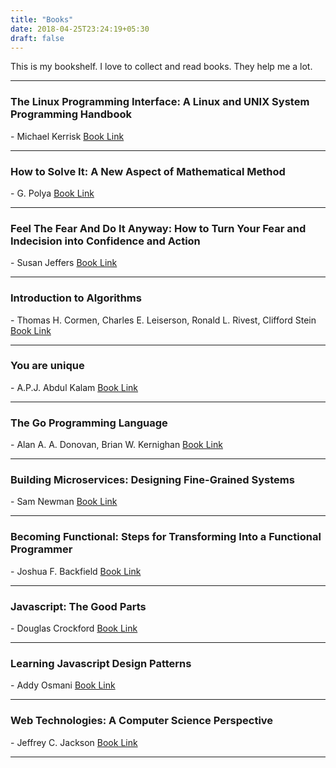 ```yaml
---
title: "Books"
date: 2018-04-25T23:24:19+05:30
draft: false
---
```


This is my bookshelf. I love to collect and read books. They help me a lot.

---

<h3>The Linux Programming Interface: A Linux and UNIX System Programming Handbook</h3>
<span>- Michael Kerrisk</span>
<span><a href="https://www.amazon.in/Linux-Programming-Interface-System-Handbook-ebook/dp/B004OEJMZM?tag&#x3D;googinhydr18418-21">Book Link</a></span>

---

<h3>How to Solve It: A New Aspect of Mathematical Method</h3>
<span>- G. Polya</span>
<span><a href="https://www.amazon.in/How-Solve-Mathematical-Princeton-Science-ebook/dp/B0073X0IOA/ref&#x3D;sr_1_1?s&#x3D;digital-text&amp;ie&#x3D;UTF8&amp;qid&#x3D;1502236286&amp;sr&#x3D;1-1&amp;keywords&#x3D;how+to+solve+it">Book Link</a></span>

---

<h3>Feel The Fear And Do It Anyway: How to Turn Your Fear and Indecision into Confidence and Action</h3>
<span>- Susan Jeffers</span>
<span><a href="https://www.amazon.in/Feel-Fear-Anyway-Indecision-Confidence-ebook/dp/B00PYJ5Y6W?_encoding&#x3D;UTF8&amp;portal-device-attributes&#x3D;desktop&amp;qid&#x3D;1502236154&amp;ref_&#x3D;tmm_kin_swatch_0&amp;sr&#x3D;1-1">Book Link</a></span>

---

<h3>Introduction to Algorithms</h3>
<span>- Thomas H. Cormen, Charles E. Leiserson, Ronald L. Rivest, Clifford Stein</span>
<span><a href="https://www.amazon.in/Introduction-Algorithms-Thomas-H-Cormen-ebook/dp/B007CNRCAO?_encoding&#x3D;UTF8&amp;portal-device-attributes&#x3D;desktop&amp;qid&#x3D;&amp;ref_&#x3D;tmm_kin_swatch_0&amp;sr&#x3D;">Book Link</a></span>

---

<h3>You are unique</h3>
<span>- A.P.J. Abdul Kalam</span>
<span><a href="http://www.amazon.in/You-are-Unique-Heights-Thoughts/dp/8189534181?_encoding&#x3D;UTF8&amp;keywords&#x3D;you%20are%20unique%20by%20abdul%20kalam&amp;portal-device-attributes&#x3D;desktop&amp;qid&#x3D;1502235230&amp;ref_&#x3D;sr_1_1&amp;s&#x3D;books&amp;sr&#x3D;1-1">Book Link</a></span>

---

<h3>The Go Programming Language</h3>
<span>- Alan A. A. Donovan, Brian W. Kernighan</span>
<span><a href="https://www.amazon.in/Programming-Language-Addison-Wesley-Professional-Computing-ebook/dp/B0184N7WWS?_encoding&#x3D;UTF8&amp;portal-device-attributes&#x3D;desktop&amp;qid&#x3D;&amp;ref_&#x3D;tmm_kin_swatch_0&amp;sr&#x3D;">Book Link</a></span>

---

<h3>Building Microservices: Designing Fine-Grained Systems</h3>
<span>- Sam Newman</span>
<span><a href="https://www.amazon.in/Building-Microservices-Designing-Fine-Grained-Systems-ebook/dp/B00T3N7XB4?_encoding&#x3D;UTF8&amp;btkr&#x3D;1&amp;portal-device-attributes&#x3D;desktop&amp;ref_&#x3D;dp-kindle-redirect">Book Link</a></span>

---

<h3>Becoming Functional: Steps for Transforming Into a Functional Programmer</h3>
<span>- Joshua F. Backfield</span>
<span><a href="http://www.amazon.in/Becoming-Functional-Steps-Transforming-Programmer/dp/9351107078?_encoding&#x3D;UTF8&amp;portal-device-attributes&#x3D;desktop&amp;qid&#x3D;&amp;ref_&#x3D;tmm_pap_swatch_0&amp;sr&#x3D;">Book Link</a></span>

---

<h3>Javascript: The Good Parts</h3>
<span>- Douglas Crockford</span>
<span><a href="http://www.amazon.in/JavaScript-Good-Parts-Crockford/dp/8184045220/ref&#x3D;sr_1_1?s&#x3D;books&amp;ie&#x3D;UTF8&amp;qid&#x3D;1502235291&amp;sr&#x3D;1-1&amp;keywords&#x3D;javascript+good+parts">Book Link</a></span>

---

<h3>Learning Javascript Design Patterns</h3>
<span>- Addy Osmani</span>
<span><a href="http://www.amazon.in/Learning-JavaScript-Design-Patterns-Osmani/dp/9350238705/ref&#x3D;sr_1_2?s&#x3D;books&amp;ie&#x3D;UTF8&amp;qid&#x3D;1502235458&amp;sr&#x3D;1-2&amp;keywords&#x3D;javascript+design+patterns">Book Link</a></span>

---

<h3>Web Technologies: A Computer Science Perspective</h3>
<span>- Jeffrey C. Jackson</span>
<span><a href="http://www.amazon.in/Web-Technologies-Computer-Science-Perspective/dp/0131856030">Book Link</a></span>

---
